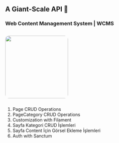 ## A Giant-Scale API 🦖

### Web Content Management System | WCMS
<img src="public/assets/wcms.png" width="200" style="margin-top:12px;margin-bottom:12px;border-radius:12px;"/>

1. Page CRUD Operations
2. PageCategory CRUD Operations
3. Customization with Filament
4. Sayfa Kategori CRUD İşlemleri
5. Sayfa Content İçin Görsel Ekleme İşlemleri
6. Auth with Sanctum 

